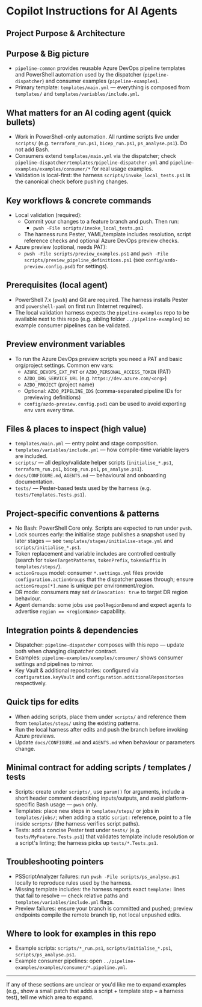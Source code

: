 # Copilot Instructions for AI Agents

## Project Purpose & Architecture
## Purpose & Big picture
- `pipeline-common` provides reusable Azure DevOps pipeline templates and PowerShell automation used by the dispatcher (`pipeline-dispatcher`) and consumer examples (`pipeline-examples`).
- Primary template: `templates/main.yml` — everything is composed from `templates/` and `templates/variables/include.yml`.

## What matters for an AI coding agent (quick bullets)
- Work in PowerShell-only automation. All runtime scripts live under `scripts/` (e.g. `terraform_run.ps1`, `bicep_run.ps1`, `ps_analyse.ps1`). Do not add Bash.
- Consumers extend `templates/main.yml` via the dispatcher; check `pipeline-dispatcher/templates/pipeline-dispatcher.yml` and `pipeline-examples/examples/consumer/*` for real usage examples.
- Validation is local-first: the harness `scripts/invoke_local_tests.ps1` is the canonical check before pushing changes.

## Key workflows & concrete commands
- Local validation (required):
  - Commit your changes to a feature branch and push. Then run:
    - `pwsh -File scripts/invoke_local_tests.ps1`
  - The harness runs Pester, YAML/template includes resolution, script reference checks and optional Azure DevOps preview checks.
- Azure preview (optional, needs PAT):
  - `pwsh -File scripts/preview_examples.ps1` and `pwsh -File scripts/preview_pipeline_definitions.ps1` (see `config/azdo-preview.config.psd1` for settings).

## Prerequisites (local agent)
- PowerShell 7.x (`pwsh`) and Git are required. The harness installs Pester and `powershell-yaml` on first run (Internet required).
- The local validation harness expects the `pipeline-examples` repo to be available next to this repo (e.g. sibling folder `../pipeline-examples`) so example consumer pipelines can be validated.

## Preview environment variables
- To run the Azure DevOps preview scripts you need a PAT and basic org/project settings. Common env vars:
  - `AZURE_DEVOPS_EXT_PAT` or `AZDO_PERSONAL_ACCESS_TOKEN` (PAT)
  - `AZDO_ORG_SERVICE_URL` (e.g. `https://dev.azure.com/<org>`)
  - `AZDO_PROJECT` (project name)
  - Optional: `AZDO_PIPELINE_IDS` (comma-separated pipeline IDs for previewing definitions)
  - `config/azdo-preview.config.psd1` can be used to avoid exporting env vars every time.

## Files & places to inspect (high value)
- `templates/main.yml` — entry point and stage composition.
- `templates/variables/include.yml` — how compile-time variable layers are included.
- `scripts/` — all deploy/validate helper scripts (`initialise_*.ps1`, `terraform_run.ps1`, `bicep_run.ps1`, `ps_analyse.ps1`).
- `docs/CONFIGURE.md`, `AGENTS.md` — behavioural and onboarding documentation.
- `tests/` — Pester-based tests used by the harness (e.g. `tests/Templates.Tests.ps1`).

## Project-specific conventions & patterns
- No Bash: PowerShell Core only. Scripts are expected to run under `pwsh`.
- Lock sources early: the initialise stage publishes a snapshot used by later stages — see `templates/stages/initialise-stage.yml` and `scripts/initialise_*.ps1`.
- Token replacement and variable includes are controlled centrally (search for `tokenTargetPatterns`, `tokenPrefix`, `tokenSuffix` in `templates/steps/`).
- `actionGroups` model: consumer `*.settings.yml` files provide `configuration.actionGroups` that the dispatcher passes through; ensure `actionGroups[*].name` is unique per environment/region.
- DR mode: consumers may set `drInvocation: true` to target DR region behaviour.
- Agent demands: some jobs use `poolRegionDemand` and expect agents to advertise `region == <regionName>` capability.

## Integration points & dependencies
- Dispatcher: `pipeline-dispatcher` composes with this repo — update both when changing dispatcher contract.
- Examples: `pipeline-examples/examples/consumer/` shows consumer settings and pipelines to mirror.
- Key Vault & additional repositories: configured via `configuration.keyVault` and `configuration.additionalRepositories` respectively.

## Quick tips for edits
- When adding scripts, place them under `scripts/` and reference them from `templates/steps/` using the existing patterns.
- Run the local harness after edits and push the branch before invoking Azure previews.
- Update `docs/CONFIGURE.md` and `AGENTS.md` when behaviour or parameters change.

## Minimal contract for adding scripts / templates / tests
- Scripts: create under `scripts/`, use `param()` for arguments, include a short header comment describing inputs/outputs, and avoid platform-specific Bash usage — `pwsh` only.
- Templates: place new steps in `templates/steps/` or jobs in `templates/jobs/`; when adding a static `script:` reference, point to a file inside `scripts/` (the harness verifies script paths).
- Tests: add a concise Pester test under `tests/` (e.g. `tests/MyFeature.Tests.ps1`) that validates template include resolution or a script's linting; the harness picks up `tests/*.Tests.ps1`.

## Troubleshooting pointers
- PSScriptAnalyzer failures: run `pwsh -File scripts/ps_analyse.ps1` locally to reproduce rules used by the harness.
- Missing template includes: the harness reports exact `template:` lines that fail to resolve — check relative paths and `templates/variables/include.yml` flags.
- Preview failures: ensure your branch is committed and pushed; preview endpoints compile the remote branch tip, not local unpushed edits.

## Where to look for examples in this repo
- Example scripts: `scripts/*_run.ps1`, `scripts/initialise_*.ps1`, `scripts/ps_analyse.ps1`.
- Example consumer pipelines: open `../pipeline-examples/examples/consumer/*.pipeline.yml`.

---

If any of these sections are unclear or you'd like me to expand examples (e.g., show a small patch that adds a script + template step + a harness test), tell me which area to expand.
